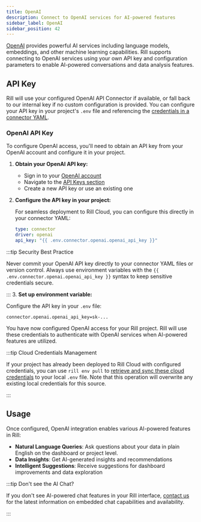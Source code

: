 ```yaml
---
title: OpenAI
description: Connect to OpenAI services for AI-powered features
sidebar_label: OpenAI
sidebar_position: 42
---
```



[OpenAI](https://openai.com/) provides powerful AI services including language models, embeddings, and other machine learning capabilities. Rill supports connecting to OpenAI services using your own API key and configuration parameters to enable AI-powered conversations and data analysis features.

## API Key

Rill will use your configured OpenAI API Connector if available, or fall back to our internal key if no custom configuration is provided. You can configure your API key in your project's `.env` file and referencing the [credentials in a connector YAML](/reference/project-files/connectors#openai).

### OpenAI API Key

To configure OpenAI access, you'll need to obtain an API key from your OpenAI account and configure it in your project.

1. **Obtain your OpenAI API key:**
   - Sign in to your [OpenAI account](https://platform.openai.com/)
   - Navigate to the [API Keys section](https://platform.openai.com/api-keys)
   - Create a new API key or use an existing one

2. **Configure the API key in your project:**

   For seamless deployment to Rill Cloud, you can configure this directly in your connector YAML:

   ```yaml
   type: connector
   driver: openai
   api_key: "{{ .env.connector.openai.openai_api_key }}"
   ```
:::tip Security Best Practice

Never commit your OpenAI API key directly to your connector YAML files or version control. Always use environment variables with the `{{ .env.connector.openai.openai_api_key }}` syntax to keep sensitive credentials secure.

:::
3. **Set up environment variable:**
   
   Configure the API key in your `.env` file:

   ```env
   connector.openai.openai_api_key=sk-...
   ```

You have now configured OpenAI access for your Rill project. Rill will use these credentials to authenticate with OpenAI services when AI-powered features are utilized.

:::tip Cloud Credentials Management

If your project has already been deployed to Rill Cloud with configured credentials, you can use `rill env pull` to [retrieve and sync these cloud credentials](/connect/credentials/#rill-env-pull) to your local `.env` file. Note that this operation will overwrite any existing local credentials for this source.

:::

## Usage

Once configured, OpenAI integration enables various AI-powered features in Rill:

- **Natural Language Queries**: Ask questions about your data in plain English on the dashboard or project level.
- **Data Insights**: Get AI-generated insights and recommendations
- **Intelligent Suggestions**: Receive suggestions for dashboard improvements and data exploration

:::tip Don't see the AI Chat?

If you don't see AI-powered chat features in your Rill interface, [contact us](/contact) for the latest information on embedded chat capabilities and availability.

:::


